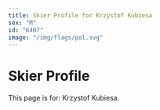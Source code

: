 ```yaml
---
title: Skier Profile for Krzystof Kubiesa
sex: "M"
id: "6407"
image: "/img/flags/pol.svg" 
---
```


# Skier Profile

This page is for: Krzystof Kubiesa.
    